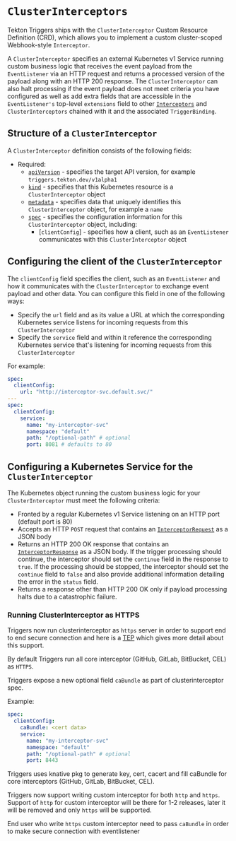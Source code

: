 <!--
---
linkTitle: "ClusterInterceptors"
weight: 5
---
-->
# `ClusterInterceptors`

Tekton Triggers ships with the `ClusterInterceptor` Custom Resource Definition (CRD), which allows you to implement a custom cluster-scoped Webhook-style `Interceptor`.

A `ClusterInterceptor` specifies an external Kubernetes v1 Service running custom business logic that receives the event payload from the
`EventListener` via an HTTP request and returns a processed version of the payload along with an HTTP 200 response. The `ClusterInterceptor` can also
halt processing if the event payload does not meet criteria you have configured as well as add extra fields that are accessible in the `EventListener's`
top-level `extensions` field to other [`Interceptors`](interceptors.md) and `ClusterInterceptors` chained with it and the associated `TriggerBinding`.

## Structure of a `ClusterInterceptor`

A `ClusterInterceptor` definition consists of the following fields:

- Required:
  - [`apiVersion`][kubernetes-overview] - specifies the target API version, for example `triggers.tekton.dev/v1alpha1`
  - [`kind`][kubernetes-overview] - specifies that this Kubernetes resource is a `ClusterInterceptor` object
  - [`metadata`][kubernetes-overview] - specifies data that uniquely identifies this `ClusterInterceptor` object, for example a `name`
  - [`spec`][kubernetes-overview] - specifies the configuration information for this `ClusterInterceptor` object, including:
    - [`clientConfig`] -  specifies how a client, such as an `EventListener` communicates with this `ClusterInterceptor` object

[kubernetes-overview]:
  https://kubernetes.io/docs/concepts/overview/working-with-objects/kubernetes-objects/#required-fields

## Configuring the client of the `ClusterInterceptor`

The `clientConfig` field specifies the client, such as an `EventListener` and how it communicates with the `ClusterInterceptor` to exchange
event payload and other data. You can configure this field in one of the following ways:

- Specify the `url` field and as its value a URL at which the corresponding Kubernetes service listens for incoming requests from this `ClusterInterceptor`
- Specify the `service` field and within it reference the corresponding Kubernetes service that's listening for incoming requests from this `ClusterInterceptor`

For example:

```yaml
spec:
  clientConfig:
    url: "http://interceptor-svc.default.svc/"
---
spec:
  clientConfig:
    service:
      name: "my-interceptor-svc"
      namespace: "default"
      path: "/optional-path" # optional
      port: 8081 # defaults to 80
```

## Configuring a Kubernetes Service for the `ClusterInterceptor`

The Kubernetes object running the custom business logic for your `ClusterInterceptor` must meet the following criteria:

- Fronted by a regular Kubernetes v1 Service listening on an HTTP port (default port is 80)
- Accepts an HTTP `POST` request that contains an [`InterceptorRequest`](https://pkg.go.dev/github.com/tektoncd/triggers/pkg/apis/triggers/v1alpha1#InterceptorRequest) 
  as a JSON body
- Returns an HTTP 200 OK response that contains an [`InterceptorResponse`](https://pkg.go.dev/github.com/tektoncd/triggers/pkg/apis/triggers/v1alpha1#InterceptorResponse) 
  as a JSON body. If the trigger processing should continue, the interceptor should set the `continue` field in the response to `true`. If the processing should be stopped, the interceptor should set the `continue` field to `false` and also provide additional information detailing the error in the `status` field.
- Returns a response other than HTTP 200 OK only if payload processing halts due to a catastrophic failure. 

### Running ClusterInterceptor as HTTPS

Triggers now run clusterinterceptor as `https` server in order to support end to end secure connection and here is a [TEP](https://github.com/tektoncd/community/blob/main/teps/0102-https-connection-to-triggers-interceptor.md) which gives more detail about this support.

By default Triggers run all core interceptor (GitHub, GitLab, BitBucket, CEL) as `HTTPS`.

Triggers expose a new optional field `caBundle` as part of clusterinterceptor spec.

Example:
```yaml
spec:
  clientConfig:
    caBundle: <cert data>
    service:
      name: "my-interceptor-svc"
      namespace: "default"
      path: "/optional-path" # optional
      port: 8443
```

Triggers uses knative pkg to generate key, cert, cacert and fill caBundle for core interceptors (GitHub, GitLab, BitBucket, CEL).

Triggers now support writing custom interceptor for both `http` and `https`. Support of `http` for custom interceptor will be there for 1-2 releases, later it will be removed and only `https` will be supported. 
 
End user who write `https` custom interceptor need to pass `caBundle` in order to make secure connection with eventlistener
